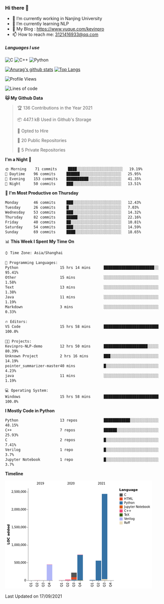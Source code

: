 ### Hi there 👋

- 🔭 I’m currently working in Nanjing University
- 🌱 I’m currently learning NLP
- 👯 My Blog : https://www.yuque.com/kevinpro
- 📫 How to reach me: 3121416933@qq.com

##### Languages I use
![C](https://img.shields.io/badge/-C-000000?style=flat&logo=c)
![C++](https://img.shields.io/badge/-C++-000000?style=flat&logo=c%2B%2B)
![Python](https://img.shields.io/badge/-Python-000000?style=flat&logo=python)

[![Anurag's github stats](https://github-readme-stats.vercel.app/api?username=Ricardokevins)](https://github.com/anuraghazra/github-readme-stats)
[![Top Langs](https://github-readme-stats.vercel.app/api/top-langs/?username=Ricardokevins)](https://github.com/anuraghazra/github-readme-stats)

<!--START_SECTION:waka-->
![Profile Views](http://img.shields.io/badge/Profile%20Views-1-blue)

![Lines of code](https://img.shields.io/badge/From%20Hello%20World%20I%27ve%20Written-4.4%20million%20lines%20of%20code-blue)

**🐱 My Github Data** 

> 🏆 136 Contributions in the Year 2021
 > 
> 📦 447.1 kB Used in Github's Storage 
 > 
> 💼 Opted to Hire
 > 
> 📜 20 Public Repositories 
 > 
> 🔑 5 Private Repositories  
 > 
**I'm a Night 🦉** 

```text
🌞 Morning    71 commits     ████░░░░░░░░░░░░░░░░░░░░░   19.19% 
🌆 Daytime    96 commits     ██████░░░░░░░░░░░░░░░░░░░   25.95% 
🌃 Evening    153 commits    ██████████░░░░░░░░░░░░░░░   41.35% 
🌙 Night      50 commits     ███░░░░░░░░░░░░░░░░░░░░░░   13.51%

```
📅 **I'm Most Productive on Thursday** 

```text
Monday       46 commits     ███░░░░░░░░░░░░░░░░░░░░░░   12.43% 
Tuesday      26 commits     █░░░░░░░░░░░░░░░░░░░░░░░░   7.03% 
Wednesday    53 commits     ███░░░░░░░░░░░░░░░░░░░░░░   14.32% 
Thursday     82 commits     █████░░░░░░░░░░░░░░░░░░░░   22.16% 
Friday       40 commits     ██░░░░░░░░░░░░░░░░░░░░░░░   10.81% 
Saturday     54 commits     ███░░░░░░░░░░░░░░░░░░░░░░   14.59% 
Sunday       69 commits     ████░░░░░░░░░░░░░░░░░░░░░   18.65%

```


📊 **This Week I Spent My Time On** 

```text
⌚︎ Time Zone: Asia/Shanghai

💬 Programming Languages: 
Python                   15 hrs 14 mins      ███████████████████████░░   95.41% 
Other                    15 mins             ░░░░░░░░░░░░░░░░░░░░░░░░░   1.58% 
Text                     13 mins             ░░░░░░░░░░░░░░░░░░░░░░░░░   1.38% 
Java                     11 mins             ░░░░░░░░░░░░░░░░░░░░░░░░░   1.19% 
Markdown                 3 mins              ░░░░░░░░░░░░░░░░░░░░░░░░░   0.33%

🔥 Editors: 
VS Code                  15 hrs 58 mins      █████████████████████████   100.0%

🐱‍💻 Projects: 
Kevinpro-NLP-demo        12 hrs 50 mins      ████████████████████░░░░░   80.39% 
Unknown Project          2 hrs 16 mins       ███░░░░░░░░░░░░░░░░░░░░░░   14.19% 
pointer_summarizer-master40 mins             █░░░░░░░░░░░░░░░░░░░░░░░░   4.23% 
java                     11 mins             ░░░░░░░░░░░░░░░░░░░░░░░░░   1.19%

💻 Operating System: 
Windows                  15 hrs 58 mins      █████████████████████████   100.0%

```

**I Mostly Code in Python** 

```text
Python                   13 repos            ████████████░░░░░░░░░░░░░   48.15% 
C++                      7 repos             ██████░░░░░░░░░░░░░░░░░░░   25.93% 
C                        2 repos             █░░░░░░░░░░░░░░░░░░░░░░░░   7.41% 
Verilog                  1 repo              █░░░░░░░░░░░░░░░░░░░░░░░░   3.7% 
Jupyter Notebook         1 repo              █░░░░░░░░░░░░░░░░░░░░░░░░   3.7%

```


**Timeline**

![Chart not found](https://raw.githubusercontent.com/Ricardokevins/Ricardokevins/master/charts/bar_graph.png) 


 Last Updated on 17/09/2021
<!--END_SECTION:waka-->
